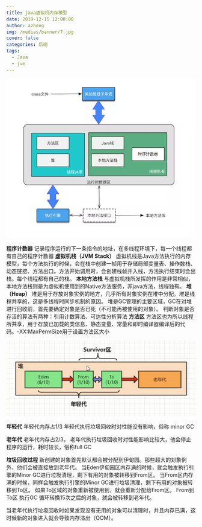 ```yaml
---
title: java虚拟机内存模型
date: 2019-12-15 12:00:00
author: azheng
img: /medias/banner/7.jpg
cover: false
categories: 后端
tags:
  - Java
  - jvm
---
```




![JVM内存模型图](/medias/articlePic/jvm1.png)

**程序计数器**
记录程序运行的下一条指令的地址，在多线程环境下，每一个线程都有自己的程序计数器
**虚拟机栈（JVM Stack）**
虚拟机栈是Java方法执行的内存模型，每个方法执行的时候，会在栈中创建一帧用于存储局部变量表、操作数栈、动态链接、方法出口。方法开始调用时，会创建栈帧并入栈，方法执行结束时会出栈。每个线程都有自己的栈。
**本地方法栈**
与虚拟机栈所发挥的作用是非常相似，本地方法栈则是为虚拟机使用到的Native方法服务，非java方法，线程独有。
**堆（Heap）**
堆是用于存放对象实例的地方，几乎所有对象实例在堆中分配。堆是线程共享的，这是多线程时同步机制的原因。
堆是GC管理的主要区域，GC在对堆进行回收前，首先要确定对象是否已死（不可能再被使用的对象）。
判断对象是否存活的算法有两种：引用计数算法、可达性分析算法
**方法区**
方法区也为所以线程所共享，用于存放已加载的类信息、静态变量、常量和即时编译器编译后的代码。-XX:MaxPermSize用于设置方法区大小


![堆内存结构图](/medias/articlePic/jvm2.png)

**年轻代**
年轻代内存占1/3
年轻代执行垃圾回收时对性能没有影响，俗称 minor GC

**老年代**
老年代内存占2/3，
老年代执行垃圾回收时对性能影响比较大，他会停止程序的运行，耗时较长，俗称full GC

**垃圾回收过程**
新创建的对象首先默认都会被分配到伊甸园。那些超大的对象例外，他们会被直接放到老年代。
当Eden伊甸园区内存满的时候，就会触发执行引擎的Minor GC进行垃圾清理，剩下有用的对象被转移到From区。
当From区内存满的时候，同样会触发执行引擎的Minor GC进行垃圾清理，剩下有用的对象被转移到To区。
如果To区域的对象重新被使用到，就会重新分配给From区。
From到To区 执行GC 循环转换15次之后的对象，就会被转移到老年代。

当老年代执行垃圾回收时如果发现没有无用的对象可以清理时，并且内存已满，这时候新的对象进入就会导致内存溢出（OOM）。